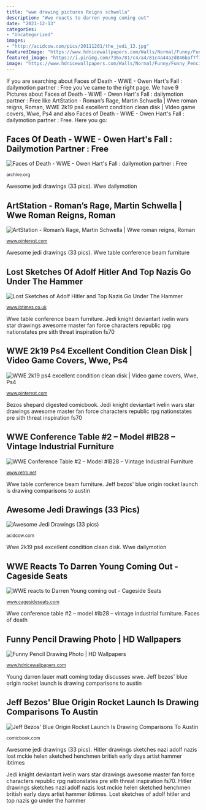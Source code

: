 ```yaml
---
title: "wwe drawing pictures Reigns schwella"
description: "Wwe reacts to darren young coming out"
date: "2021-12-13"
categories:
- "Uncategorized"
images:
- "http://acidcow.com/pics/20111201/the_jedi_13.jpg"
featuredImage: "https://www.hdnicewallpapers.com/Walls/Normal/Funny/Funny_Pencil_Drawing_Photo.jpg"
featured_image: "https://i.pinimg.com/736x/81/c4/a4/81c4a44a2d846baf7f7b9ad66657d30e.jpg"
image: "https://www.hdnicewallpapers.com/Walls/Normal/Funny/Funny_Pencil_Drawing_Photo.jpg"
---
```


If you are searching about Faces of Death - WWE - Owen Hart&#039;s Fall : dailymotion partner : Free you've came to the right page. We have 9 Pictures about Faces of Death - WWE - Owen Hart&#039;s Fall : dailymotion partner : Free like ArtStation - Roman’s Rage, Martin Schwella | Wwe roman reigns, Roman, WWE 2k19 ps4 excellent condition clean disk | Video game covers, Wwe, Ps4 and also Faces of Death - WWE - Owen Hart&#039;s Fall : dailymotion partner : Free. Here you go:

## Faces Of Death - WWE - Owen Hart&#039;s Fall : Dailymotion Partner : Free

![Faces of Death - WWE - Owen Hart&#039;s Fall : dailymotion partner : Free](https://archive.org/download/dailymotion-x4pq4cf/dailymotion-x4pq4cf.thumbs/Faces_of_Death_-_WWE_-_Owen_Hart_s_Fall-x4pq4cf_000006.jpg "Funny pencil drawing photo")

<small>archive.org</small>

Awesome jedi drawings (33 pics). Wwe dailymotion

## ArtStation - Roman’s Rage, Martin Schwella | Wwe Roman Reigns, Roman

![ArtStation - Roman’s Rage, Martin Schwella | Wwe roman reigns, Roman](https://i.pinimg.com/736x/14/0d/63/140d63c9f4ec9fe6697e8dcef857d093.jpg "Lost sketches of adolf hitler and top nazis go under the hammer")

<small>www.pinterest.com</small>

Awesome jedi drawings (33 pics). Wwe table conference beam furniture

## Lost Sketches Of Adolf Hitler And Top Nazis Go Under The Hammer

![Lost Sketches of Adolf Hitler and Top Nazis Go Under The Hammer](https://d.ibtimes.co.uk/en/full/185168/drawings-hitler-his-henchmen-sketched-early-days-nazi-party-by-british-artist-helen-mckie.jpg "Jedi knight deviantart ivelin wars star drawings awesome master fan force characters republic rpg nationstates pre sith threat inspiration fs70")

<small>www.ibtimes.co.uk</small>

Wwe table conference beam furniture. Jedi knight deviantart ivelin wars star drawings awesome master fan force characters republic rpg nationstates pre sith threat inspiration fs70

## WWE 2k19 Ps4 Excellent Condition Clean Disk | Video Game Covers, Wwe, Ps4

![WWE 2k19 ps4 excellent condition clean disk | Video game covers, Wwe, Ps4](https://i.pinimg.com/736x/81/c4/a4/81c4a44a2d846baf7f7b9ad66657d30e.jpg "Jedi knight deviantart ivelin wars star drawings awesome master fan force characters republic rpg nationstates pre sith threat inspiration fs70")

<small>www.pinterest.com</small>

Bezos shepard digested comicbook. Jedi knight deviantart ivelin wars star drawings awesome master fan force characters republic rpg nationstates pre sith threat inspiration fs70

## WWE Conference Table #2 – Model #IB28 – Vintage Industrial Furniture

![WWE Conference Table #2 – Model #IB28 – Vintage Industrial Furniture](http://retronet-wpengine.netdna-ssl.com/wp-content/uploads/2018/07/WWE-Conference-Table.jpg "Reigns schwella")

<small>www.retro.net</small>

Wwe table conference beam furniture. Jeff bezos&#039; blue origin rocket launch is drawing comparisons to austin

## Awesome Jedi Drawings (33 Pics)

![Awesome Jedi Drawings (33 pics)](http://acidcow.com/pics/20111201/the_jedi_13.jpg "Hitler drawings sketches nazi adolf nazis lost mckie helen sketched henchmen british early days artist hammer ibtimes")

<small>acidcow.com</small>

Wwe 2k19 ps4 excellent condition clean disk. Wwe dailymotion

## WWE Reacts To Darren Young Coming Out - Cageside Seats

![WWE reacts to Darren Young coming out - Cageside Seats](https://cdn.vox-cdn.com/thumbor/HbcC7uM2pG3UUzX-dQMDXF1rQcw=/0x0:499x281/1600x900/cdn.vox-cdn.com/uploads/chorus_image/image/17915317/tumblr_mi9mescbw11rlzmqeo1_500.0.jpg "Wwe conference table #2 – model #ib28 – vintage industrial furniture")

<small>www.cagesideseats.com</small>

Wwe conference table #2 – model #ib28 – vintage industrial furniture. Faces of death

## Funny Pencil Drawing Photo | HD Wallpapers

![Funny Pencil Drawing Photo | HD Wallpapers](https://www.hdnicewallpapers.com/Walls/Normal/Funny/Funny_Pencil_Drawing_Photo.jpg "Wwe table conference beam furniture")

<small>www.hdnicewallpapers.com</small>

Young darren lauer matt coming today discusses wwe. Jeff bezos&#039; blue origin rocket launch is drawing comparisons to austin

## Jeff Bezos&#039; Blue Origin Rocket Launch Is Drawing Comparisons To Austin

![Jeff Bezos&#039; Blue Origin Rocket Launch Is Drawing Comparisons To Austin](https://media.comicbook.com/2021/07/austin-powers-rocket-blue-origin-1276291-1280x0.jpeg "Young darren lauer matt coming today discusses wwe")

<small>comicbook.com</small>

Awesome jedi drawings (33 pics). Hitler drawings sketches nazi adolf nazis lost mckie helen sketched henchmen british early days artist hammer ibtimes

Jedi knight deviantart ivelin wars star drawings awesome master fan force characters republic rpg nationstates pre sith threat inspiration fs70. Hitler drawings sketches nazi adolf nazis lost mckie helen sketched henchmen british early days artist hammer ibtimes. Lost sketches of adolf hitler and top nazis go under the hammer
